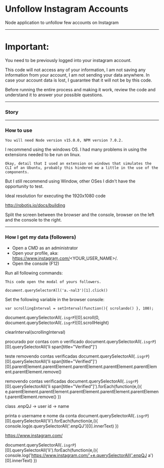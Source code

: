 # Unfollow Instagram Accounts
Node application to unfollow few accounts on Instagram

---

# Important: 

You need to be previously logged into your instagram account.

This code will not access any of your information, I am not saving any information from your account, I am not sending your data anywhere.
In case your account data is lost, I guarantee that it will not be by this code.

Before running the entire process and making it work, review the code and understand it to answer your possible questions.

---

### Story



---

### How to use

`You will need Node version v15.0.0, NPM version 7.0.2.`

I recommend using the windows OS. I had many problems in using the extensions needed to be run on linux.

`Okay, detail that I used an extension on windows that simulates the CLI of an Ubuntu, probably this hindered me a little in the use of the components.`

But I still recommend using Window, other OSes I didn't have the opportunity to test.

Ideal resolution for executing the 1920x1080 code

http://robotjs.io/docs/building


Split the screen between the browser and the console, browser on the left and the console to the right.

---

### How I get my data (followers)

- Open a CMD as an administrator 
- Open your profile, aka: https://www.instagram.com/<YOUR_USER_NAME>/.
- Open the console (F12)

Run all following commands:

`This code open the modal of yours followers.`

    document.querySelectorAll('a.-nal3')[1].click()


Set the following variable in the browser console:

    var scrollingInterval = setInterval(function(){ scrolando() }, 100);



document.querySelectorAll(`.isgrP`)[0].scroll(0, document.querySelectorAll(`.isgrP`)[0].scrollHeight)


clearInterval(scrollingInterval)


procurado por contas com o verificado
document.querySelectorAll(`.isgrP`)[0].querySelectorAll('li span[title="Verified"]')

teste removendo contas verificadas
document.querySelectorAll(`.isgrP`)[0].querySelectorAll('li span[title="Verified"]')[0].parentElement.parentElement.parentElement.parentElement.parentElement.parentElement.remove()

removendo contas verificadas
document.querySelectorAll(`.isgrP`)[0].querySelectorAll('li span[title="Verified"]').forEach(function(e,i){  e.parentElement.parentElement.parentElement.parentElement.parentElement.parentElement.remove() })


class .enpQJ
-> user id
-> name

printa o username e nome da conta
document.querySelectorAll(`.isgrP`)[0].querySelectorAll('li').forEach(function(e,i){ console.log(e.querySelectorAll('.enpQJ')[0].innerText) })

https://www.instagram.com/

document.querySelectorAll(`.isgrP`)[0].querySelectorAll('li').forEach(function(e,i){ console.log('https://www.instagram.com/'+e.querySelectorAll('.enpQJ a')[0].innerText) })
